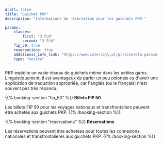 ```yaml
---
draft: false
title: "Guichet PKP"
description: "Informations de réservation pour les guichets PKP."

params:
    classes:
        first: "3 PLN"
        second: "3 PLN"
    fip_50: true
    reservations: true
    additional_info_link: "https://www.intercity.pl/pl/site/dla-pasazera/kup-bilet/wyszukiwarka-kas-i-biletomatow.html"
    type: "onsite"
---
```


PKP exploite un vaste réseau de guichets même dans les petites gares. Linguistiquement, il est avantageux de parler un peu polonais ou d'avoir une application de traduction appropriée, car l'anglais (ou le français) n'est souvent pas très répandu.

{{% booking-section "fip_50" %}}
**Billets FIP 50**

Les billets FIP 50 pour les voyages nationaux et transfrontaliers peuvent être achetés aux guichets PKP.
{{% /booking-section %}}

{{% booking-section "reservations" %}}
**Réservations**

Les réservations peuvent être achetées pour toutes les connexions nationales et transfrontalières aux guichets PKP.
{{% /booking-section %}}
